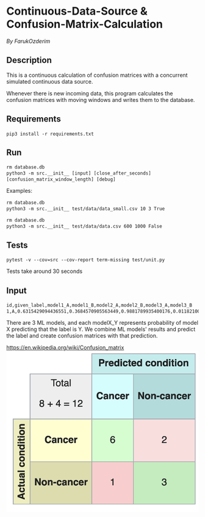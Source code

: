 # Continuous-Data-Source & Confusion-Matrix-Calculation

_By FarukOzderim_

## Description

This is a continuous calculation of confusion matrices with a concurrent simulated continuous data source.

Whenever there is new incoming data, this program calculates the confusion matrices with moving windows and writes them to the database.

## Requirements

```
pip3 install -r requirements.txt
```

## Run

```
rm database.db
python3 -m src.__init__ [input] [close_after_seconds] [confusion_matrix_window_length] [debug]
```

Examples:

```
rm database.db
python3 -m src.__init__ test/data/data_small.csv 10 3 True
```

```
rm database.db
python3 -m src.__init__ test/data/data.csv 600 1000 False
```

## Tests

```
pytest -v --cov=src --cov-report term-missing test/unit.py
```

Tests take around 30 seconds

## Input
```
id,given_label,model1_A,model1_B,model2_A,model2_B,model3_A,model3_B
1,A,0.6315429094436551,0.3684570905563449,0.9881789935400176,0.011821006459982408,0.7254980531654877,0.27450194683451234
```
There are 3  ML models, and each modelX_Y represents probability of model X predicting that the label is Y.
We combine ML models' results and predict the label and create confusion matrices with that prediction.

https://en.wikipedia.org/wiki/Confusion_matrix
![Confusion Matrix](https://github.com/FarukOzderim/Continous-Learning/blob/master/img/confusion_matrix.png)
